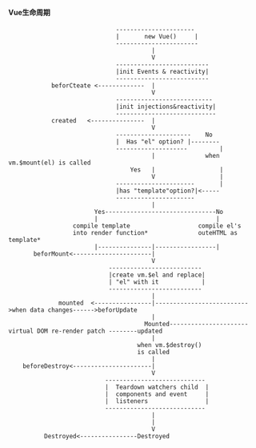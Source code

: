 #### Vue生命周期
>>>

                                  ----------------------
                                  |       new Vue()     |
                                  -----------------------
                                            |
                                            V
                                  --------------------------
                                  |init Events & reactivity|
                                  --------------------------
                beforCteate <-------------  |
                                            V
                                  ---------------------------
                                  |init injections&reactivity|
                                  ----------------------------
                created   <---------------  |
                                            V
                                  ---------------------    No
                                  |  Has "el" option? |--------
                                  --------------------         |
                                            |              when vm.$mount(el) is called
                                      Yes   |                  |
                                            V                  |
                                  ----------------------       |
                                  |has "template"option?|<-----
                                  ----------------------
                                            |
                            Yes-------------------------------No
                            |                                 |
                      compile template                   compile el's
                      into render function*              outeHTML as template*
                            |---------------|-----------------|
           beforMount<----------------------|
                                            V
                                --------------------------
                                |create vm.$el and replace|
                                | "el" with it            |
                                --------------------------
                                            |
                  mounted  <----------------|-------------------------->when data changes------>beforUpdate
                                            |
                                          Mounted----------------------virtual DOM re-render patch --------updated
                                            |
                                        when vm.$destroy()
                                        is called
                                            |
        beforeDestroy<----------------------|
                                            V
                               ----------------------------
                               |  Teardown watchers child  |
                               |  components and event     |
                               |  listeners                |
                               ----------------------------
                                            |
                                            |
                                            V
              Destroyed<----------------Destroyed

